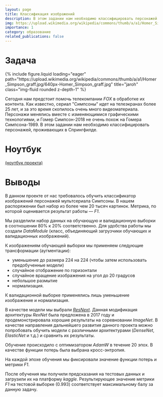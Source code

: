 ```yaml
---
layout: page
title: Классификация изображений
description: В этом задании нам необходимо классифицировать персонажей мультсериала «Симпсоны». Как известно, сериал идет более 25 лет, и за это время скопилось очень много видеоматериала. Персонажи менялись вместе с изменяющимися технологиями, и Гомер Симпсон-2023 не очень похож на Гомера Симпсона-1989.
img: https://upload.wikimedia.org/wikipedia/commons/thumb/a/a1/Homer_Simpson_graff.jpg/640px-Homer_Simpson_graff.jpg
importance: 1
category: образование
related_publications: false
---
```


# Задача

<div class="row">
    <div class="col-sm mt-3 mt-md-0">
        {% include figure.liquid loading="eager" path="https://upload.wikimedia.org/wikipedia/commons/thumb/a/a1/Homer_Simpson_graff.jpg/640px-Homer_Simpson_graff.jpg" title="jaroh" class="img-fluid rounded z-depth-1" %}
    </div>
</div>

Сегодня нам предстоит помочь телекомпании _FOX_ в обработке их контента. Как известно, сериал "Симпсоны" идет на телеэкранах более 25 лет, и за это время скопилось очень много видеоматериала. Персонажи менялись вместе с изменяющимися графическими технологиями, и Гомер Симпсон-2018 не очень похож на Гомера Симпсона-1989. В этом задании нам необходимо классифицировать персонажей, проживающих в Спрингфилде.

# Ноутбук

[(ноутбук проекта)](https://github.com/onixlas/DS_portfolio/blob/main/DLS_p1_simpsons/dls_p1_simpsons.ipynb)

# Выводы

В данном проекте от нас требовалось обучить классификатор изображений персонажей мультсериала Симпсоны. В нашем распоряжении был набор из более чем 20 тысяч картинок. Метрика, по которой оценивается результат работы — _F1_.

Мы разделили набор данных на обучающую и валидационную выборки в соотношении 80% к 20% соответственно. Для удобства работы мы создали _DataModule_ (класс, объединяющий загрузчики обучающих и валидационных изображений).

К изображениям обучающей выборки мы применяем следующие трансформации (аугментации):

- уменьшение до размера 224 на 224 (чтобы затем использовать предобученные модели)
- случайное отображение по горизонтали
- случайное вращение изображения на угол до 20 градусов
- небольшое размытие
- нормализация.

К валидационной выборке применялись лишь уменьшение изображение и нормализация.

В качестве модели мы выбрали [_ResNext_](https://arxiv.org/abs/1611.05431). Данная модификация архитектуры _RexNet_ была предложена в 2017 году и продемонстрировала хорошие результаты на соревновании _ImageNet_. В качестве направления дальнейшего развития данного проекта можно попробовать обучить модели с различными архитектурами (_DenseNet_, _ElasticNet_ и т.д.) и сравнить их результаты.

Обучение происходило с оптимизатором _AdamW_ в течение 20 эпох. В качестве функции потерь была выбрана кросс-энтропия.

На каждой эпохе обучения мы фиксировали значение функции потерь и метрики _F1_.

После обучения мы получили предсказания на тестовых данных и загрузили их на платформу _kaggle_. Результирующее значение метрики _F1_ на тестовой выборке (0.993) соответствует максимальному балу за данную задачу.
